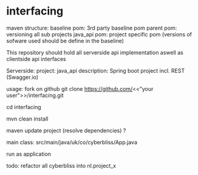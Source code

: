 # interfacing

maven structure:
baseline pom: 3rd party baseline pom
parent pom: versioning all sub projects
java_api pom: project specific pom (versions of sofware used should be define in the baseline)

This repository should hold all serverside api implementation aswell as clientside api interfaces

Serverside:
project: java_api
description: Spring boot project incl. REST (Swagger.io)

usage:
fork on github
git clone https://github.com/<<"your user">>/interfacing.git

cd interfacing

mvn clean install

<Eclipse> maven update project (resolve dependencies)
<Netbonen> ?

main class:
src/main/java/uk/co/cyberbliss/App.java

run as application

todo:
refactor all cyberbliss into nl.project_x
